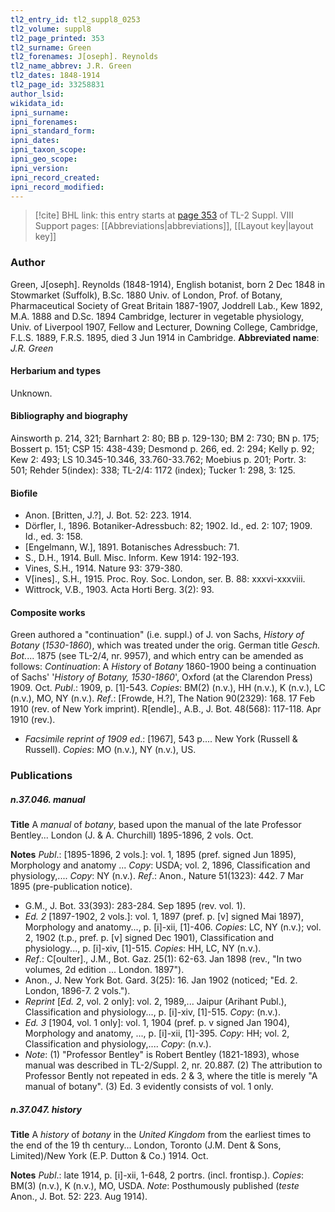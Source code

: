 ```yaml
---
tl2_entry_id: tl2_suppl8_0253
tl2_volume: suppl8
tl2_page_printed: 353
tl2_surname: Green
tl2_forenames: J[oseph]. Reynolds
tl2_name_abbrev: J.R. Green
tl2_dates: 1848-1914
tl2_page_id: 33258831
author_lsid: 
wikidata_id: 
ipni_surname: 
ipni_forenames: 
ipni_standard_form: 
ipni_dates: 
ipni_taxon_scope: 
ipni_geo_scope: 
ipni_version: 
ipni_record_created: 
ipni_record_modified:
---
```


> [!cite] BHL link: this entry starts at [page 353](https://www.biodiversitylibrary.org/page/33258831) of TL-2 Suppl. VIII
> Support pages: [[Abbreviations|abbreviations]], [[Layout key|layout key]]

### Author

Green, J\[oseph\]. Reynolds (1848-1914), English botanist, born 2 Dec 1848 in Stowmarket (Suffolk), B.Sc. 1880 Univ. of London, Prof. of Botany, Pharmaceutical Society of Great Britain 1887-1907, Joddrell Lab., Kew 1892, M.A. 1888 and D.Sc. 1894 Cambridge, lecturer in vegetable physiology, Univ. of Liverpool 1907, Fellow and Lecturer, Downing College, Cambridge, F.L.S. 1889, F.R.S. 1895, died 3 Jun 1914 in Cambridge. 
**Abbreviated name**: *J.R. Green*

#### Herbarium and types

Unknown.

#### Bibliography and biography

Ainsworth p. 214, 321; Barnhart 2: 80; BB p. 129-130; BM 2: 730; BN p. 175; Bossert p. 151; CSP 15: 438-439; Desmond p. 266, ed. 2: 294; Kelly p. 92; Kew 2: 493; LS 10.345-10.346, 33.760-33.762; Moebius p. 201; Portr. 3: 501; Rehder 5(index): 338; TL-2/4: 1172 (index); Tucker 1: 298, 3: 125.

#### Biofile

- Anon. \[Britten, J.?\], J. Bot. 52: 223. 1914.
- Dörfler, I., 1896. Botaniker-Adressbuch: 82; 1902. Id., ed. 2: 107; 1909. Id., ed. 3: 158.
- \[Engelmann, W.\], 1891. Botanisches Adressbuch: 71.
- S., D.H., 1914. Bull. Misc. Inform. Kew 1914: 192-193.
- Vines, S.H., 1914. Nature 93: 379-380.
- V\[ines\]., S.H., 1915. Proc. Roy. Soc. London, ser. B. 88: xxxvi-xxxviii.
- Wittrock, V.B., 1903. Acta Horti Berg. 3(2): 93.

#### Composite works

Green authored a "continuation" (i.e. suppl.) of J. von Sachs, *History of Botany* (*1530-1860*), which was treated under the orig. German title *Gesch. Bot.*... 1875 (see TL-2/4, nr. 9957), and which entry can be amended as follows:
*Continuation*: A *History* of *Botany* 1860-1900 being a continuation of Sachs' '*History of Botany, 1530-1860*', Oxford (at the Clarendon Press) 1909. Oct.
*Publ*.: 1909, p. \[1\]-543. *Copies*: BM(2) (n.v.), HH (n.v.), K (n.v.), LC (n.v.), MO, NY (n.v.).
*Ref*.: \[Frowde, H.?\], The Nation 90(2329): 168. 17 Feb 1910 (rev. of New York imprint). R\[endle\]., A.B., J. Bot. 48(568): 117-118. Apr 1910 (rev.).
- *Facsimile reprint of 1909 ed*.: \[1967\], 543 p.... New York (Russell & Russell). *Copies*: MO (n.v.), NY (n.v.), US.

### Publications

##### n.37.046. manual

**Title**
A *manual* of *botany*, based upon the manual of the late Professor Bentley... London (J. & A. Churchill) 1895-1896, 2 vols. Oct.

**Notes**
*Publ*.: \[1895-1896, 2 vols.\]: vol. 1, 1895 (pref. signed Jun 1895), Morphology and anatomy ... *Copy*: USDA; vol. 2, 1896, Classification and physiology,.... *Copy*: NY (n.v.).
*Ref*.: Anon., Nature 51(1323): 442. 7 Mar 1895 (pre-publication notice).
- G.M., J. Bot. 33(393): 283-284. Sep 1895 (rev. vol. 1).
- *Ed. 2* \[1897-1902, 2 vols.\]: vol. 1, 1897 (pref. p. \[v\] signed Mai 1897), Morphology and anatomy..., p. \[i\]-xii, \[1\]-406. *Copies*: LC, NY (n.v.); vol. 2, 1902 (t.p., pref. p. \[v\] signed Dec 1901), Classification and physiology..., p. \[i\]-xiv, \[1\]-515. *Copies*: HH, LC, NY (n.v.).
- *Ref*.: C\[oulter\]., J.M., Bot. Gaz. 25(1): 62-63. Jan 1898 (rev., "In two volumes, 2d edition ... London. 1897").
- Anon., J. New York Bot. Gard. 3(25): 16. Jan 1902 (noticed; "Ed. 2. London, 1896-7. 2 vols.").
- *Reprint* \[*Ed. 2*, vol. 2 only\]: vol. 2, 1989,... Jaipur (Arihant Publ.), Classification and physiology..., p. \[i\]-xiv, \[1\]-515. *Copy*: (n.v.).
- *Ed. 3* \[1904, vol. 1 only\]: vol. 1, 1904 (pref. p. v signed Jan 1904), Morphology and anatomy, ..., p. \[i\]-xii, \[1\]-395. *Copy*: HH; vol. 2, Classification and physiology,.... *Copy*: (n.v.).
- *Note*: (1) "Professor Bentley" is Robert Bentley (1821-1893), whose manual was described in TL-2/Suppl. 2, nr. 20.887. (2) The attribution to Professor Bently not repeated in eds. 2 & 3, where the title is merely "A manual of botany". (3) Ed. 3 evidently consists of vol. 1 only.

##### n.37.047. history

**Title**
A *history* of *botany* in the *United Kingdom* from the earliest times to the end of the 19 th century... London, Toronto (J.M. Dent & Sons, Limited)/New York (E.P. Dutton & Co.) 1914. Oct.

**Notes**
*Publ*.: late 1914, p. \[i\]-xii, 1-648, 2 portrs. (incl. frontisp.). *Copies*: BM(3) (n.v.), K (n.v.), MO, USDA.
*Note*: Posthumously published (*teste* Anon., J. Bot. 52: 223. Aug 1914).

